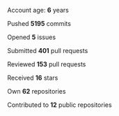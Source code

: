 Account age: **6** years

Pushed **5195** commits

Opened **5** issues

Submitted **401** pull requests

Reviewed **153** pull requests

Received **16** stars

Own **62** repositories

Contributed to **12** public repositories

